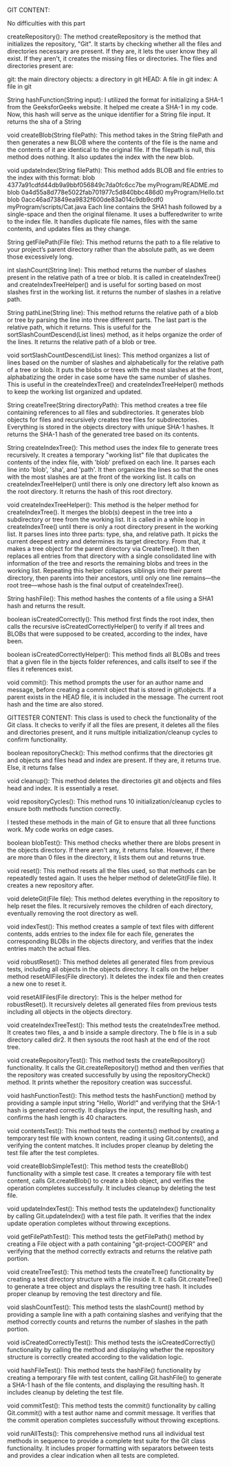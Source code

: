 GIT CONTENT:

No difficulties with this part

createRepository():
The method createRepository is the method that initializes the repository, "Git". It starts by checking whether all the files and directories necessary are present. If they are, it lets the user know they all exist. If they aren't, it creates the missing files or directories. The files and directories present are:

git: the main directory
objects: a directory in git
HEAD: A file in git
index: A file in git

String hashFunction(String input):
I utilized the format for initializing a SHA-1 from the GeeksforGeeks website. It helped me create a SHA-1 in my code. Now, this hash will serve as the unique identifier for a String file input. It returns the sha of a String

void createBlob(String filePath):
This method takes in the String filePath and then generates a new BLOB where the contents of the file is the name and the contents of it are identical to the original file. If the filepath is null, this method does nothing. It also updates the index with the new blob.

void updateIndex(String filePath):
This method adds BLOB and file entries to the index with this format: blob 4377a91cdfd44db9a9bbf056849c7da0fc6cc7be myProgram/README.md
blob 0a4d55a8d778e5022fab701977c5d840bbc486d0 myProgram/Hello.txt
blob 0acc46ad73849ea9832f600de83a014c9db9cdf0 myProgram/scripts/Cat.java
Each line contains the SHA1 hash followed by a single-space and then the original filename. It uses a bufferedwriter to write to the index file. It handles duplicate file names, files with the same contents, and updates files as they change.

String getFilePath(File file):
This method returns the path to a file relative to your project’s parent directory rather than the absolute path, as we deem those excessively long.

int slashCount(String line):
This method returns the number of slashes present in the relative path of a tree or blob. It is called in createIndexTree() and createIndexTreeHelper() and is useful for sorting based on most slashes first in the working list. it returns the number of slashes in a relative path.

String pathLine(String line):
This method returns the relative path of a blob or tree by parsing the line into three different parts. The last part is the relative path, which it returns. This is useful for the sortSlashCountDescend(List<String> lines) method, as it helps organize the order of the lines. It returns the relative path of a blob or tree.

void sortSlashCountDescend(List<String> lines):
This method organizes a list of lines based on the number of slashes and alphabetically for the relative path of a tree or blob. It puts the blobs or trees with the most slashes at the front, alphabatizing the order in case some have the same number of slashes. This is useful in the createIndexTree() and createIndexTreeHelper() methods to keep the working list organized and updated.

String createTree(String directoryPath):
This method creates a tree file containing references to all files and subdirectories. It generates blob objects for files and recursively creates tree files for subdirectories. Everything is stored in the objects directory with unique SHA-1 hashes. It returns the SHA-1 hash of the generated tree based on its contents.

String createIndexTree():
This method uses the index file to generate trees recursively. It creates a temporary "working list" file that duplicates the contents of the index file, with 'blob' prefixed on each line. It parses each line into 'blob', 'sha', and 'path'. It then organizes the lines so that the ones with the most slashes are at the front of the working list. It calls on createIndexTreeHelper() until there is only one directory left also known as the root directory. It returns the hash of this root directory.

void createIndexTreeHelper():
This method is the helper method for createIndexTree(). It merges the blob(s) deepest in the tree into a subdirectory or tree from the working list. It is called in a while loop in createIndexTree() until there is only a root directory present in the working list. It parses lines into three parts: type, sha, and relative path. It picks the current deepest entry and determines its target directory. From that, it makes a tree object for the parent directory via CreateTree(). It then replaces all entries from that directory with a single consolidated line with information of the tree and resorts the remaining blobs and trees in the working list. Repeating this helper collapses siblings into their parent directory, then parents into their ancestors, until only one line remains—the root tree—whose hash is the final output of createIndexTree().

String hashFile():
This method hashes the contents of a file using a SHA1 hash and returns the result.

boolean isCreatedCorrectly():
This method first finds the root index, then calls the recursive isCreatedCorrectlyHelper() to verify if all trees and BLOBs that were supposed to be created, according to the index, have been.

boolean isCreatedCorrectlyHelper():
This method finds all BLOBs and trees that a given file in the bjects folder references, and calls itself to see if the files it references exist.

void commit():
This method prompts the user for an author name and message, before creating a commit object that is stored in git\objects. If a parent exists in the HEAD file, it is included in the message. The current root hash and the time are also stored.

GITTESTER CONTENT:
This class is used to check the functionality of the Git class. It checks to verify if all the files are present, it deletes all the files and directories present, and it runs multiple initialization/cleanup cycles to confirm functionality.

boolean repositoryCheck():
This method confirms that the directories git and objects and files head and index are present. If they are, it returns true. Else, it returns false

void cleanup():
This method deletes the directories git and objects and files head and index. It is essentially a reset.

void repositoryCycles():
This method runs 10 initialization/cleanup cycles to ensure both methods function correctly.

I tested these methods in the main of Git to ensure that all three functions work. My code works on edge cases.

boolean blobTest():
This method checks whether there are blobs present in the objects directory. If there aren't any, it returns false. However, if there are more than 0 files in the directory, it lists them out and returns true.

void reset():
This method resets all the files used, so that methods can be repeatedly tested again. It uses the helper method of deleteGit(File file). It creates a new repository after.

void deleteGit(File file):
This method deletes everything in the repository to help reset the files. It recursively removes the children of each directory, eventually removing the root directory as well.

void indexTest():
This method creates a sample of text files with different contents, adds entries to the index file for each file, generates the corresponding BLOBs in the objects directory, and verifies that the index entries match the actual files.

void robustReset():
This method deletes all generated files from previous tests, including all objects in the objects directory. It calls on the helper method resetAllFiles(File directory). It deletes the index file and then creates a new one to reset it.

void resetAllFiles(File directory):
This is the helper method for robustReset(). It recursively deletes all generated files from previous tests including all objects in the objects directory.

void createIndexTreeTest():
This method tests the createIndexTree method. It creates two files, a and b inside a sample directory. The b file is in a sub directory called dir2. It then sysouts the root hash at the end of the root tree.

void createRepositoryTest():
This method tests the createRepository() functionality. It calls the Git.createRepository() method and then verifies that the repository was created successfully by using the repositoryCheck() method. It prints whether the repository creation was successful.

void hashFunctionTest():
This method tests the hashFunction() method by providing a sample input string "Hello, World!" and verifying that the SHA-1 hash is generated correctly. It displays the input, the resulting hash, and confirms the hash length is 40 characters.

void contentsTest():
This method tests the contents() method by creating a temporary test file with known content, reading it using Git.contents(), and verifying the content matches. It includes proper cleanup by deleting the test file after the test completes.

void createBlobSimpleTest():
This method tests the createBlob() functionality with a simple test case. It creates a temporary file with test content, calls Git.createBlob() to create a blob object, and verifies the operation completes successfully. It includes cleanup by deleting the test file.

void updateIndexTest():
This method tests the updateIndex() functionality by calling Git.updateIndex() with a test file path. It verifies that the index update operation completes without throwing exceptions.

void getFilePathTest():
This method tests the getFilePath() method by creating a File object with a path containing "git-project-COOPER" and verifying that the method correctly extracts and returns the relative path portion.

void createTreeTest():
This method tests the createTree() functionality by creating a test directory structure with a file inside it. It calls Git.createTree() to generate a tree object and displays the resulting tree hash. It includes proper cleanup by removing the test directory and file.

void slashCountTest():
This method tests the slashCount() method by providing a sample line with a path containing slashes and verifying that the method correctly counts and returns the number of slashes in the path portion.

void isCreatedCorrectlyTest():
This method tests the isCreatedCorrectly() functionality by calling the method and displaying whether the repository structure is correctly created according to the validation logic.

void hashFileTest():
This method tests the hashFile() functionality by creating a temporary file with test content, calling Git.hashFile() to generate a SHA-1 hash of the file contents, and displaying the resulting hash. It includes cleanup by deleting the test file.

void commitTest():
This method tests the commit() functionality by calling Git.commit() with a test author name and commit message. It verifies that the commit operation completes successfully without throwing exceptions.

void runAllTests():
This comprehensive method runs all individual test methods in sequence to provide a complete test suite for the Git class functionality. It includes proper formatting with separators between tests and provides a clear indication when all tests are completed.

